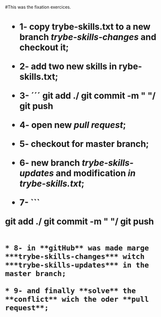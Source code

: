  #This was the fixation exercices. <h1>

 * 1- copy trybe-skills.txt to a new branch ***trybe-skills-changes*** and checkout it;

 * 2- add two new skills in rybe-skills.txt;

 * 3- ´´´ git add ./ git commit -m " "/ git push

 * 4- open new ***pull request***;

 * 5- checkout for master branch; 

 * 6- new branch ***trybe-skills-updates*** and modification ***in trybe-skills.txt***;

 * 7- ```
 
 git add ./ git commit -m " "/ git push 
 ```

 * 8- in **gitHub** was made marge ***trybe-skills-changes*** witch ***trybe-skills-updates*** in the master branch;

 * 9- and finally **solve** the **conflict** wich the oder **pull request**;

